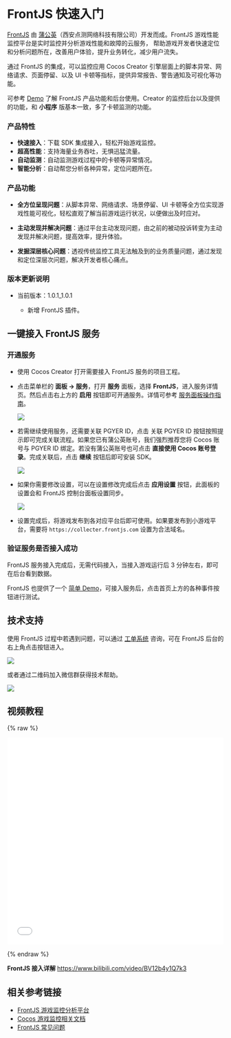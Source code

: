 # FrontJS 快速入门

[FrontJS](https://www.frontjs.com/game) 由 [蒲公英](https://www.pgyer.com/)（西安点测网络科技有限公司）开发而成。FrontJS 游戏性能监控平台是实时监控并分析游戏性能和故障的云服务， 帮助游戏开发者快速定位和分析问题所在，改善用户体验，提升业务转化，减少用户流失。

通过 FrontJS 的集成，可以监控应用 Cocos Creator 引擎层面上的脚本异常、网络请求、页面停留、以及 UI 卡顿等指标，提供异常报告、警告通知及可视化等功能。

可参考 [Demo](https://www.frontjs.com/demo/) 了解 FrontJS 产品功能和后台使用。Creator 的监控后台以及提供的功能，和 **小程序** 版基本一致，多了卡顿监测的功能。

### 产品特性

- **快速接入**：下载 SDK 集成接入，轻松开始游戏监控。
- **超高性能**：支持海量业务吞吐，无惧迅猛流量。
- **自动监测**：自动监测游戏过程中的卡顿等异常情况。
- **智能分析**：自动帮您分析各种异常，定位问题所在。

### 产品功能

- **全方位呈现问题**：从脚本异常、网络请求、场景停留、UI 卡顿等全方位实现游戏性能可视化，轻松直观了解当前游戏运行状况，以便做出及时应对。

- **主动发现并解决问题**：通过平台主动发现问题，由之前的被动投诉转变为主动发现并解决问题，提高效率，提升体验。

- **发掘深层核心问题**：透视传统监控工具无法触及到的业务质量问题，通过发现和定位深层次问题，解决开发者核心痛点。

### 版本更新说明

- 当前版本：1.0.1_1.0.1

    - 新增 FrontJS 插件。

## 一键接入 FrontJS 服务

### 开通服务

- 使用 Cocos Creator 打开需要接入 FrontJS 服务的项目工程。

- 点击菜单栏的 **面板 -> 服务**，打开 **服务** 面板，选择 **FrontJS**，进入服务详情页。然后点击右上方的 **启用** 按钮即可开通服务。详情可参考 [服务面板操作指南](./user-guide.md)。

    ![](frontjs/frontjs-panel.jpg)

- 若需继续使用服务，还需要关联 PGYER ID，点击 关联 PGYER ID 按钮按照提示即可完成关联流程。如果您已有蒲公英账号，我们强烈推荐您将 Cocos 账号与 PGYER ID 绑定。若没有蒲公英账号也可点击 **直接使用 Cocos 账号登录**。完成关联后，点击 **继续** 按钮后即可安装 SDK。

    ![](frontjs/frontjs-idlink.jpg)

- 如果你需要修改设置，可以在设置修改完成后点击 **应用设置** 按钮，此面板的设置会和 FrontJS 控制台面板设置同步。

    ![](frontjs/frontjs-setting.jpg)

- 设置完成后，将游戏发布到各对应平台后即可使用。如果要发布到小游戏平台，需要将 `https://collecter.frontjs.com` 设置为合法域名。

### 验证服务是否接入成功

FrontJS 服务接入完成后，无需代码接入，当接入游戏运行后 3 分钟左右，即可在后台看到数据。

FrontJS 也提供了一个 [简单 Demo](https://static.frontjs.com/dist/sdk/cocos-20200226.zip)，可接入服务后，点击首页上方的各种事件按钮进行测试。

## 技术支持

使用 FrontJS 过程中若遇到问题，可以通过 [工单系统](https://kf.pgyer.com/app) 咨询，可在 FrontJS 后台的右上角点击按钮进入。

![](frontjs/frontjs-workorder.jpg)

或者通过二维码加入微信群获得技术帮助。

![](frontjs/frontjs-barcode.jpg)

## 视频教程

{% raw %}

<iframe src="//player.bilibili.com/player.html?aid=629819714&bvid=BV12b4y1Q7k3&cid=317203193&page=1" scrolling="no" border="0" frameborder="no" width="100%" height="480" framespacing="0" allowfullscreen="true"> </iframe>

{% endraw %}

**FrontJS 接入详解**
https://www.bilibili.com/video/BV12b4y1Q7k3

## 相关参考链接

- [FrontJS 游戏监控分析平台](https://www.frontjs.com/game)
- [Cocos 游戏监控相关文档](https://seed.pgyer.com/site/TEPXmSChdD)
- [FrontJS 常见问题](https://seed.pgyer.com/site/JrBPVc6KjW)